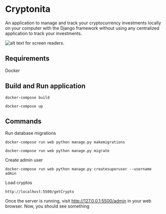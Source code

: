# Cryptonita 

An application to manage and track your cryptocurrency investments locally on your computer with the Django framework without using any centralized application to track your investments.


![alt text for screen readers](https://i.postimg.cc/vTPp2HvQ/Screenshot-2021-10-10-T113022-132.png "Cryptocurrencies List ").


## Requirements

Docker

## Build and Run application

```
docker-compose build
```

```
docker-compose up
```
## Commands

Run database migrations
```
docker-compose run web python manage.py makemigrations
```

```
docker-compose run web python manage.py migrate
```
Create admin user
```
docker-compose run web python manage.py createsuperuser --username admin
```

Load cryptos 
```
http://localhost:5500/getCrypto
```


Once the server is running, visit http://127.0.0.1:5500/admin in your web browser. Now, you should see something 


